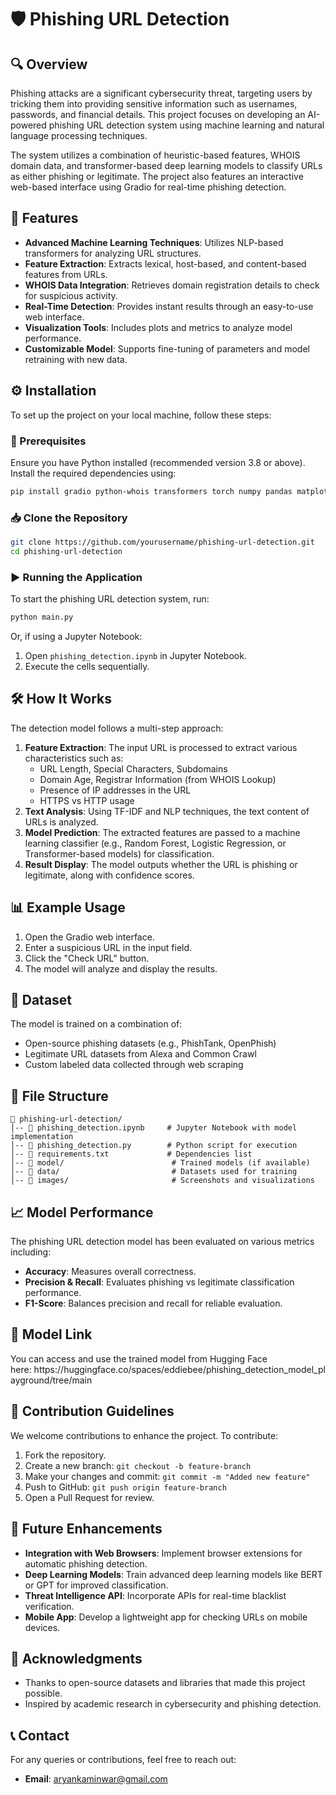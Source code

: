 # 🛡️ Phishing URL Detection

## 🔍 Overview

Phishing attacks are a significant cybersecurity threat, targeting users by tricking them into providing sensitive information such as usernames, passwords, and financial details. This project focuses on developing an AI-powered phishing URL detection system using machine learning and natural language processing techniques.

The system utilizes a combination of heuristic-based features, WHOIS domain data, and transformer-based deep learning models to classify URLs as either phishing or legitimate. The project also features an interactive web-based interface using Gradio for real-time phishing detection.

## 🚀 Features

- **Advanced Machine Learning Techniques**: Utilizes NLP-based transformers for analyzing URL structures.
- **Feature Extraction**: Extracts lexical, host-based, and content-based features from URLs.
- **WHOIS Data Integration**: Retrieves domain registration details to check for suspicious activity.
- **Real-Time Detection**: Provides instant results through an easy-to-use web interface.
- **Visualization Tools**: Includes plots and metrics to analyze model performance.
- **Customizable Model**: Supports fine-tuning of parameters and model retraining with new data.

## ⚙️ Installation

To set up the project on your local machine, follow these steps:

### 📌 Prerequisites

Ensure you have Python installed (recommended version 3.8 or above). Install the required dependencies using:

```bash
pip install gradio python-whois transformers torch numpy pandas matplotlib scikit-learn joblib tqdm requests
```

### 📥 Clone the Repository

```bash
git clone https://github.com/yourusername/phishing-url-detection.git
cd phishing-url-detection
```

### ▶️ Running the Application

To start the phishing URL detection system, run:

```bash
python main.py
```

Or, if using a Jupyter Notebook:

1. Open `phishing_detection.ipynb` in Jupyter Notebook.
2. Execute the cells sequentially.

## 🛠️ How It Works

The detection model follows a multi-step approach:

1. **Feature Extraction**: The input URL is processed to extract various characteristics such as:
   - URL Length, Special Characters, Subdomains
   - Domain Age, Registrar Information (from WHOIS Lookup)
   - Presence of IP addresses in the URL
   - HTTPS vs HTTP usage
2. **Text Analysis**: Using TF-IDF and NLP techniques, the text content of URLs is analyzed.
3. **Model Prediction**: The extracted features are passed to a machine learning classifier (e.g., Random Forest, Logistic Regression, or Transformer-based models) for classification.
4. **Result Display**: The model outputs whether the URL is phishing or legitimate, along with confidence scores.

## 📊 Example Usage

1. Open the Gradio web interface.
2. Enter a suspicious URL in the input field.
3. Click the "Check URL" button.
4. The model will analyze and display the results.

## 📂 Dataset

The model is trained on a combination of:

- Open-source phishing datasets (e.g., PhishTank, OpenPhish)
- Legitimate URL datasets from Alexa and Common Crawl
- Custom labeled data collected through web scraping

## 📁 File Structure

```
📂 phishing-url-detection/
│-- 📜 phishing_detection.ipynb     # Jupyter Notebook with model implementation
│-- 📜 phishing_detection.py        # Python script for execution
│-- 📜 requirements.txt             # Dependencies list
│-- 📂 model/                        # Trained models (if available)
│-- 📂 data/                         # Datasets used for training
│-- 📂 images/                       # Screenshots and visualizations
```

## 📈 Model Performance

The phishing URL detection model has been evaluated on various metrics including:

- **Accuracy**: Measures overall correctness.
- **Precision & Recall**: Evaluates phishing vs legitimate classification performance.
- **F1-Score**: Balances precision and recall for reliable evaluation.

## 🔗 Model Link

You can access and use the trained model from Hugging Face here: https\://huggingface.co/spaces/eddiebee/phishing\_detection\_model\_playground/tree/main

## 🤝 Contribution Guidelines

We welcome contributions to enhance the project. To contribute:

1. Fork the repository.
2. Create a new branch: `git checkout -b feature-branch`
3. Make your changes and commit: `git commit -m "Added new feature"`
4. Push to GitHub: `git push origin feature-branch`
5. Open a Pull Request for review.

## 🔮 Future Enhancements

- **Integration with Web Browsers**: Implement browser extensions for automatic phishing detection.
- **Deep Learning Models**: Train advanced deep learning models like BERT or GPT for improved classification.
- **Threat Intelligence API**: Incorporate APIs for real-time blacklist verification.
- **Mobile App**: Develop a lightweight app for checking URLs on mobile devices.

## 🙌 Acknowledgments

- Thanks to open-source datasets and libraries that made this project possible.
- Inspired by academic research in cybersecurity and phishing detection.

## 📞 Contact

For any queries or contributions, feel free to reach out:

- **Email**: aryankaminwar@gmail.com 


